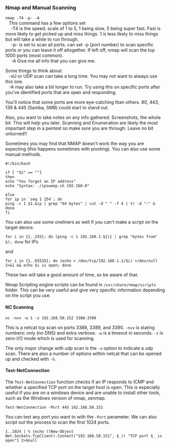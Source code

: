 ### Nmap and Manual Scanning

`nmap -T4 -p- -A`  
&ensp;	This command has a few options set  
&ensp;&ensp;		-T4 is the speed.  scale of 1 to 5, 1 being slow, 5 being super fast.  Fast is more likely to get picked up and miss things.  1 is less likely to miss things but will take a while to run through.  
&ensp;&ensp;		-p- is set to scan all ports.  can set -p (port number) to scan specific ports or you can leave it off altogether.  If left off, nmap will scan the top 1000 ports (most common).  
&ensp;&ensp;		-A Give me all info that you can give me.  

Some things to think about:  
&ensp;	-sU or UDP scan can take a long time.  You may not want to always use this one.  
&ensp;	-A may also take a bit longer to run.  Try using this on specific ports after you've identified ports that are open and responding.  

You'll notice that some ports are more eye-catching than others.  80, 443, 139 & 445 (Samba, SMB) could start to stand out.

Also, you want to take notes on any info gathered.  Screenshots, the whole bit.  This will help you later.  Scanning and Enumeration are likely the most important step in a pentest so make sure you are through.  Leave no bit unturned!!

Sometimes you may find that NMAP doesn't work the way you are expecting (this happens sometimes with pivoting).  You can also use some manual methods.

```
#!/bin/bash

if [ "$1" == ""]
then
echo "You forgot an IP address"
echo "Syntax: ./ipsweep.sh 192.168.0"

else
for ip in `seq 1 254`; do
ping -c 1 $1.$ip | grep "64 bytes" | cut -d " " -f 4 | tr -d ":" &
done 
fi
```

You can also use some oneliners as well if you can't make a script on the target device.

`for i in {1..255}; do (ping -c 1 192.168.1.${i} | grep "bytes from" &); done` for IPs

and

`for i in {1..65535}; do (echo > /dev/tcp/192.168.1.1/$i) >/dev/null 2>&1 && echo $i is open; done`

These two will take a good amount of time, so be aware of that.

Nmap Scripting engine scripts can be found in `/usr/share/nmap/scripts` folder.  This can be very useful and give very specific information depending on the script you use.

#### NC Scanning

`nc -nvv -w 1 -z 192.168.50.152 3388-3390`

This is a netcat tcp scan on ports 3388, 3389, and 3390.  `-nvv` is stating numberic only (no DNS) and extra verbose.  `-w` is a timeout in seconds.  `-z` is zero-I/O mode which is used for scanning.

The only major change with udp scan is the `-u` option to indicate a udp scan.  There are also a number of options within netcat that can be opened up and checked with `-h`.

#### Test-NetConnection

The `Test-NetConnection` function checks if an IP responds to ICMP and whether a specified TCP port on the target host is open.  This is especially useful if you are on a windows device and are unable to install other tools, such as the Windows version of nmap, zenmap.

`Test-NetConnection -Port 445 192.168.50.151`

You can test any port you want to with the `-Port` parameter.  We can also script out the process to scan the first 1024 ports.

`1..1024 | % {echo ((New-Object Net.Sockets.TcpClient).Connect("192.168.50.151", $_)) "TCP port $_ is open"} 2>$null`
